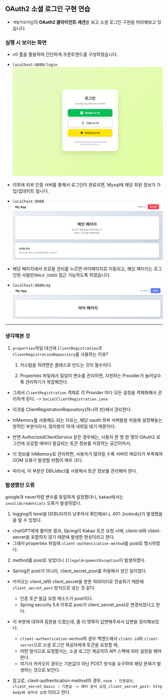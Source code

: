 ## OAuth2 소셜 로그인 구현 연습
- `개발자유미`님의 **OAuth2 클라이언트 세션**을 보고 소셜 로그인 구현을 따라해보고 있습니다.

### 실행 시 보이는 화면
- v0 툴을 활용하여 간단하게 프론트엔드를 구성하였습니다.
- `localhost:8080/login`
![img.png](img.png)

- 이후에 외부 인증 서버를 통해서 로그인이 완료되면, Mysql에 해당 회원 정보가 가입/업데이트 됩니다.
- `localhost:8080`
![img_1.png](img_1.png)

- 해당 페이지에서 프로필 관리를 누르면 마이페이지로 이동되고, 해당 페이지는 로그인된 사람만(`ROLE_USER`) 접근 가능하도록 하였습니다.
- `localhost:8080/my`
![img_2.png](img_2.png)

---
### 생각해본 것
1. `properties`파일 대신에 `ClientRegistration`과 `ClientRegistrationRepository`를 사용하는 이유?
   1) 커스텀을 하려면은 클래스로 만드는 것이 필수이다.
   
   3) Properties 파일에서 일일이 변수를 관리하면, 지원하는 Provider가 늘어날수록 관리하기가 복잡해진다.
- 그래서 `ClientRegistration` 객체로 각 Provider 마다 모든 설정을 객체화해서 관리하게 된다. -> `SocialClientRegistration.java`
- 이것을 ClientRegistrationRepository(하나의 빈)에서 관리한다.
- InMemory를 사용해도 되는 이유는, 해당 oauth 외부 서버들을 처음에 설정해놓는 정적인 부분이라서, 많아봤자 10개 내외일 테기 때문이다.


- 반면 AuthorizedClientService 같은 경우에는, 사용자 한 명 한 명이 OAuth2 로그인에 성공할 때마다 발급되는 토큰 정보를 저장하는 공간이어서,
- 이 정보를 InMemory로 관리하면, 사용자가 많아질 수록 서버의 메모리가 부족해져 OOM 오류가 발생할 위험이 매우 크다.
- 따라서, 이 부분은 DB(Jdbc)를 사용해서 토큰 정보를 관리해야 한다. 


### 발생했던 오류
google과 naver처럼 변수를 동일하게 설정했더니, kakao에서는 `invalidcredentials` 오류가 발생하였다.

1. logging의 level을 DEBUG까지 낮추어서 확인해보니, 401: [nobody]가 발생했음을 알 수 있었다.
- chatGPT에게 물어본 결과, Spring이 Kakao 토큰 요청 시에, client-id와 client-secret을 포함하지 않기 때문에 발생한 현상이라고 한다.
- 그래서 properties 파일에 `client-authentication-method`를 post로 명시하였다.

2. method를 post로 넣었더니 `IllegalArgumentException`이 발생하였다.
- Spring은 post가 아니라, client_secret_post를 허용해서 생긴 일이었다.
- 카카오는 client_id와 client_secret을 본문 파라미터로 전송하기 때문에 `client_secret_post` 방식으로 넣는 것 같다. 
  -  인증 토큰 발급 요청 메소드가 post이다.
  - Spring security 5.6 이후로 post가 client_secret_post로 변경되었다고 한다.
  
- 이 부분에 대하여 질문을 드렸는데, 좀 더 명확히 답변해주셔서 답변을 정리해보았다.
  - `client-authentication-method`의 경우 백엔드에서 `client-id`와 `client-secret`으로 소셜 로그인 제공자에게 토큰을 요청할 때,
  - 어떤 방식으로 요청할지는, 소셜 로그인 제공자의 API 스펙에 따라 설정을 해야한다.
  - 여기서 카카오의 경우는 기본값이 아닌 POST 방식을 요구하여 해당 문제가 발생하는 것으로 보인다.


- 참고로, client-authentication-method의 경우, `none : 인증없이`, `client_secret_basic : 기본값 -> 헤더 방식 요청`, `client_secret_post: http body에 넣어서 요청` 이라고 한다. 